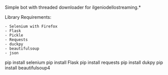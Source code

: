 Simple bot with threaded downloader for ilgeniodellostreaming.*

Library Requirements:

    - Selenium with Firefox
    - Flask                             
    - Pickle
    - Requests
    - duckpy
    - beautifulsoup
    - json


pip install selenium
pip install Flask
pip install requests
pip install dukpy
pip install beautifulsoup4